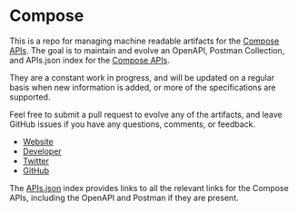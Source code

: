 # ComposeThis is a repo for managing machine readable artifacts for the [Compose APIs](https://www.compose.io). The goal is to maintain and evolve an OpenAPI, Postman Collection, and APIs.json index for the [Compose APIs](https://www.compose.io).They are a constant work in progress, and will be updated on a regular basis when new information is added, or more of the specifications are supported.Feel free to submit a pull request to evolve any of the artifacts, and leave GitHub issues if you have any questions, comments, or feedback.- [Website](https://www.compose.io)- [Developer](https://www.compose.io)- [Twitter](https://twitter.com/composeio)- [GitHub](https://github.com/compose)The [APIs.json](https://github.com/api-evangelist/compose/blob/master/apis.json) index provides links to all the relevant links for the Compose APIs, including the OpenAPI and Postman if they are present.